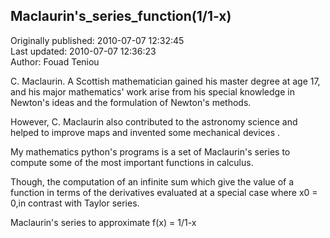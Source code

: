 ## Maclaurin's_series_function(1/1-x)  
Originally published: 2010-07-07 12:32:45  
Last updated: 2010-07-07 12:36:23  
Author: Fouad Teniou  
  
C. Maclaurin. A Scottish mathematician gained his master degree at age 17, and his major mathematics' work arise from his special knowledge in Newton's ideas and the formulation of Newton's methods.

However, C. Maclaurin also contributed to the astronomy science and helped to improve maps and invented some mechanical devices .

My mathematics python's programs is a set of Maclaurin's series to compute some of the most important functions in calculus.

Though, the computation of an infinite sum which give the value of a function in terms of the derivatives evaluated at a special case where x0 = 0,in contrast with Taylor series.



Maclaurin's series to approximate f(x) = 1/1-x